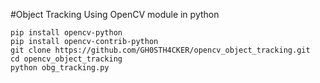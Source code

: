 #Object Tracking Using OpenCV module in python

```pip install opencv-python```<br>
```pip install opencv-contrib-python```<br>
```git clone https://github.com/GH0STH4CKER/opencv_object_tracking.git```<br>
```cd opencv_object_tracking```<br>
```python obg_tracking.py```
